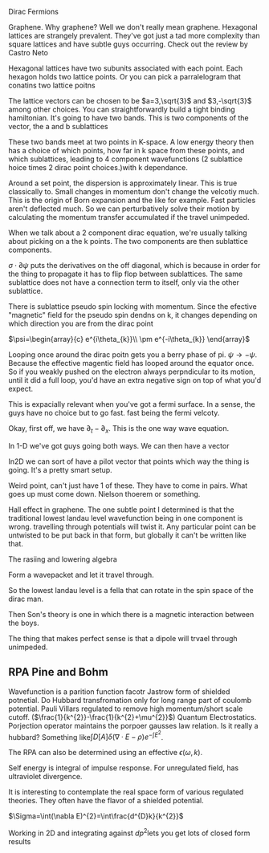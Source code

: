 Dirac Fermions

Graphene. Why graphene? Well we don't really mean graphene. Hexagonal
lattices are strangely prevalent. They've got just a tad more complexity
than square lattices and have subtle guys occurring. Check out the
review by Castro Neto

Hexagonal lattices have two subunits associated with each point. Each
hexagon holds two lattice points. Or you can pick a parralelogram that
conatins two lattice poitns

The lattice vectors can be chosen to be $a=3,\sqrt{3}$ and $3,-\sqrt{3}$
among other choices. You can straightforwardly build a tight binding
hamiltonian. It's going to have two bands. This is two components of the
vector, the a and b sublattices

These two bands meet at two points in K-space. A low energy theory then
has a choice of which points, how far in k space from these points, and
which sublattices, leading to 4 component wavefunctions (2 sublattice
hoice times 2 dirac point choices.)with k dependance.

Around a set point, the dispersion is approximately linear. This is true
classically to. Small changes in momentum don't change the velcotiy
much. This is the origin of Born expansion and the like for example.
Fast particles aren't deflected much. So we can perturbatively solve
their motion by calculating the momentum transfer accumulated if the
travel unimpeded.

When we talk about a 2 component dirac equation, we're usually talking
about picking on a the k points. The two components are then sublattice
components.

$\sigma\cdot\partial\psi$ puts the derivatives on the off diagonal,
which is because in order for the thing to propagate it has to flip flop
between sublattices. The same sublattice does not have a connection term
to itself, only via the other sublattice.

There is sublattice pseudo spin locking with momentum. Since the
efective "magnetic" field for the pseudo spin dendns on k, it changes
depending on which direction you are from the dirac point

$\psi=\begin{array}{c}
e^{i\theta_{k}}\\
\pm e^{-i\theta_{k}}
\end{array}$

Looping once around the dirac poitn gets you a berry phase of pi.
$\psi\rightarrow-\psi$. Because the effective magentic field has looped
around the equator once. So if you weakly pushed on the electron always
perpndicular to its motion, until it did a full loop, you'd have an
extra negative sign on top of what you'd expect.

This is expacially relevant when you've got a fermi surface. In a sense,
the guys have no choice but to go fast. fast being the fermi velcoty.

Okay, first off, we have $\partial_{t}-\partial_{x}$. This is the one
way wave equation.

In 1-D we've got guys going both ways. We can then have a vector

In2D we can sort of have a pilot vector that points which way the thing
is going. It's a pretty smart setup.

Weird point, can't just have 1 of these. They have to come in pairs.
What goes up must come down. Nielson thoerem or something.

Hall effect in graphene. The one subtle point I determined is that the
traditional lowest landau level wavefunction being in one component is
wrong. travelling through potentials will twist it. Any particular point
can be untwisted to be put back in that form, but globally it can't be
written like that.

The rasiing and lowering algebra

Form a wavepacket and let it travel through.

So the lowest landau level is a fella that can rotate in the spin space
of the dirac man.

Then Son's theory is one in which there is a magnetic interaction
between the boys.

The thing that makes perfect sense is that a dipole will trvael through
unimpeded.

RPA Pine and Bohm
-----------------

Wavefunction is a parition function facotr Jastrow form of shielded
potnetial. Do Hubbard transfromation only for long range part of coulomb
potential. Pauli Villars regulated to remove high momentum/short scale
cutoff. ($\frac{1}{k^{2}}-\frac{1}{k^{2}+\mu^{2}}$) Quantum
Electrostatics. Porjection operator maintains the porpoer gausses law
relation. Is it really a hubbard? Something
like$\int D[A]\delta(\nabla\cdot E-\rho)e^{-\int E^{2}}$.

The RPA can also be determined using an effective $\epsilon(\omega,k)$.

Self energy is integral of impulse response. For unregulated field, has
ultraviolet divergence.

It is interesting to contemplate the real space form of various
regulated theories. They often have the flavor of a shielded potential.

$\Sigma=\int(\nabla E)^{2}=\int\frac{d^{D}k}{k^{2}}$

Working in 2D and integrating against $dp^{2}$lets you get lots of
closed form results
